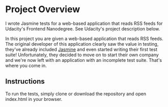 # Project Overview

I wrote Jasmine tests for a web-based application that reads RSS feeds for Udacity's Frontend Nanodegree.
See Udacity's project description below. 

In this project you are given a web-based application that reads RSS feeds. The original developer of this application clearly saw the value in testing, they've already included [Jasmine](http://jasmine.github.io/) and even started writing their first test suite! Unfortunately, they decided to move on to start their own company and we're now left with an application with an incomplete test suite. That's where you come in.

## Instructions

To run the tests, simply clone or download the repository and open index.html in your browser.
